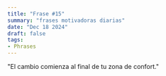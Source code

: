 ```yaml
---
title: "Frase #15"
summary: "frases motivadoras diarias"
date: "Dec 18 2024"
draft: false
tags:
- Phrases
---
```


"El cambio comienza al final de tu zona de confort."
